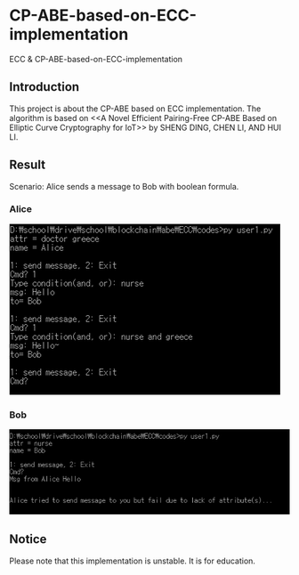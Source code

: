 # CP-ABE-based-on-ECC-implementation
ECC & CP-ABE-based-on-ECC-implementation

## Introduction
This project is about the CP-ABE based on ECC implementation. The algorithm is based on <\<A Novel Efficient Pairing-Free CP-ABE Based on Elliptic Curve Cryptography for IoT>\> by SHENG DING, CHEN LI, AND HUI LI.

## Result
Scenario: Alice sends a message to Bob with boolean formula.  
### Alice
<img src="images/Alice.PNG" />
  
### Bob
<img src="images/Bob.PNG" />
  
## Notice
Please note that this implementation is unstable.
It is for education.
